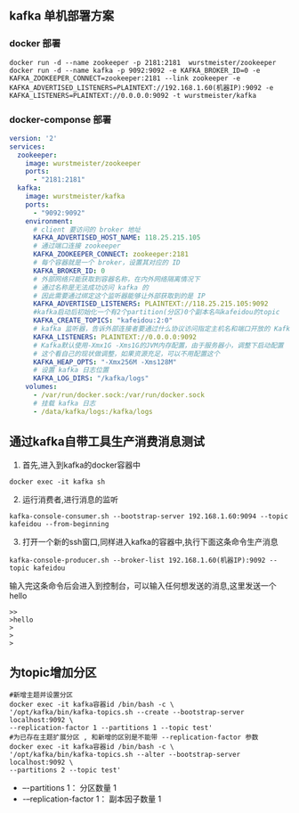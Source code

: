 ﻿## kafka 单机部署方案

### docker 部署

```shell
docker run -d --name zookeeper -p 2181:2181  wurstmeister/zookeeper
docker run -d --name kafka -p 9092:9092 -e KAFKA_BROKER_ID=0 -e KAFKA_ZOOKEEPER_CONNECT=zookeeper:2181 --link zookeeper -e KAFKA_ADVERTISED_LISTENERS=PLAINTEXT://192.168.1.60(机器IP):9092 -e KAFKA_LISTENERS=PLAINTEXT://0.0.0.0:9092 -t wurstmeister/kafka
```

### docker-componse 部署
```yaml
version: '2'
services:
  zookeeper:
    image: wurstmeister/zookeeper
    ports:
      - "2181:2181"
  kafka:
    image: wurstmeister/kafka
    ports:
      - "9092:9092"
    environment:
      # client 要访问的 broker 地址
      KAFKA_ADVERTISED_HOST_NAME: 118.25.215.105
      # 通过端口连接 zookeeper
      KAFKA_ZOOKEEPER_CONNECT: zookeeper:2181
      # 每个容器就是一个 broker，设置其对应的 ID
      KAFKA_BROKER_ID: 0
      # 外部网络只能获取到容器名称，在内外网络隔离情况下
      # 通过名称是无法成功访问 kafka 的
      # 因此需要通过绑定这个监听器能够让外部获取到的是 IP
      KAFKA_ADVERTISED_LISTENERS: PLAINTEXT://118.25.215.105:9092
      #kafka启动后初始化一个有2个partition(分区)0个副本名叫kafeidou的topic
      KAFKA_CREATE_TOPICS: "kafeidou:2:0"   
      # kafka 监听器，告诉外部连接者要通过什么协议访问指定主机名和端口开放的 Kafka 服务。
      KAFKA_LISTENERS: PLAINTEXT://0.0.0.0:9092
      # Kafka默认使用-Xmx1G -Xms1G的JVM内存配置，由于服务器小，调整下启动配置
      # 这个看自己的现状做调整，如果资源充足，可以不用配置这个
      KAFKA_HEAP_OPTS: "-Xmx256M -Xms128M"
      # 设置 kafka 日志位置
      KAFKA_LOG_DIRS: "/kafka/logs"
    volumes:
      - /var/run/docker.sock:/var/run/docker.sock
      # 挂载 kafka 日志
      - /data/kafka/logs:/kafka/logs
```

## 通过kafka自带工具生产消费消息测试
1. 首先,进入到kafka的docker容器中

```shell
docker exec -it kafka sh
```

2. 运行消费者,进行消息的监听
```shell
kafka-console-consumer.sh --bootstrap-server 192.168.1.60:9094 --topic kafeidou --from-beginning
```
3. 打开一个新的ssh窗口,同样进入kafka的容器中,执行下面这条命令生产消息
```shell
kafka-console-producer.sh --broker-list 192.168.1.60(机器IP):9092 --topic kafeidou
```

输入完这条命令后会进入到控制台，可以输入任何想发送的消息,这里发送一个hello
```shell
>>
>hello
>
>
>
```

## 为topic增加分区
```shell
#新增主题并设置分区
docker exec -it kafka容器id /bin/bash -c \
'/opt/kafka/bin/kafka-topics.sh --create --bootstrap-server localhost:9092 \
--replication-factor 1 --partitions 1 --topic test'
#为已存在主题扩展分区 , 和新增的区别是不能带 --replication-factor 参数
docker exec -it kafka容器id /bin/bash -c \
'/opt/kafka/bin/kafka-topics.sh --alter --bootstrap-server localhost:9092 \
--partitions 2 --topic test'
```

- –-partitions 1： 分区数量 1
- -–replication-factor 1： 副本因子数量 1
